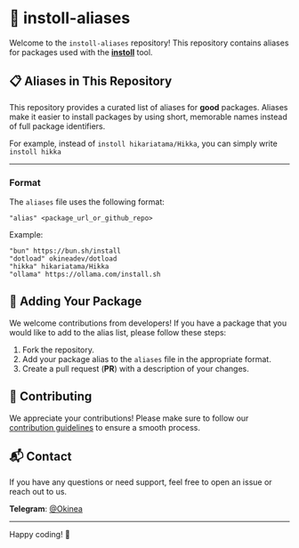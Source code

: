 # 🔗 instoll-aliases

Welcome to the `instoll-aliases` repository! This repository contains aliases for packages used with the [**instoll**](https://github.com/instoll-sh/instoll) tool. 

## 📋 Aliases in This Repository

This repository provides a curated list of aliases for **good** packages. Aliases make it easier to install packages by using short, memorable names instead of full package identifiers.

For example, instead of `instoll hikariatama/Hikka`, you can simply write `instoll hikka`

---

### Format

The `aliases` file uses the following format:

```
"alias" <package_url_or_github_repo>
```

Example:

```
"bun" https://bun.sh/install
"dotload" okineadev/dotload
"hikka" hikariatama/Hikka
"ollama" https://ollama.com/install.sh
```

## 📜 Adding Your Package

We welcome contributions from developers! If you have a package that you would like to add to the alias list, please follow these steps:

1. Fork the repository.
2. Add your package alias to the `aliases` file in the appropriate format.
3. Create a pull request (**PR**) with a description of your changes.

## 🤝 Contributing

We appreciate your contributions! Please make sure to follow our [contribution guidelines](CONTRIBUTING.md) to ensure a smooth process.

## 📬 Contact

If you have any questions or need support, feel free to open an issue or reach out to us.

**Telegram**: [@Okinea](https://t.me/okinea)

---

Happy coding! 🚀
